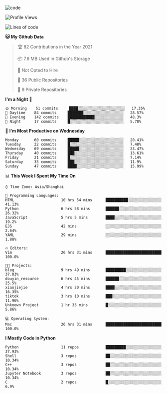 
<!--
**liuyaanng/liuyaanng** is a ✨ _special_ ✨ repository because its `README.md` (this file) appears on your GitHub profile.

Here are some ideas to get you started:

- 🔭 I’m currently working on ...
- 🌱 I’m currently learning ...
- 👯 I’m looking to collaborate on ...
- 🤔 I’m looking for help with ...
- 💬 Ask me about ...
- 📫 How to reach me: ...
- 😄 Pronouns: ...
- ⚡ Fun fact: ...
-->


![code](https://cdn.jsdelivr.net/gh/liuyaanng/liuyaanng@1.0/code.gif) 

<!--START_SECTION:waka-->
![Profile Views](http://img.shields.io/badge/Profile%20Views-2-blue)

![Lines of code](https://img.shields.io/badge/From%20Hello%20World%20I%27ve%20Written-5.3%20million%20lines%20of%20code-blue)

**🐱 My Github Data** 

> 🏆 82 Contributions in the Year 2021
 > 
> 📦 7.6 MB Used in Github's Storage 
 > 
> 🚫 Not Opted to Hire
 > 
> 📜 36 Public Repositories 
 > 
> 🔑 9 Private Repositories  
 > 
**I'm a Night 🦉** 

```text
🌞 Morning    51 commits     ████░░░░░░░░░░░░░░░░░░░░░   17.35% 
🌆 Daytime    84 commits     ███████░░░░░░░░░░░░░░░░░░   28.57% 
🌃 Evening    142 commits    ████████████░░░░░░░░░░░░░   48.3% 
🌙 Night      17 commits     █░░░░░░░░░░░░░░░░░░░░░░░░   5.78%

```
📅 **I'm Most Productive on Wednesday** 

```text
Monday       60 commits     █████░░░░░░░░░░░░░░░░░░░░   20.41% 
Tuesday      22 commits     █░░░░░░░░░░░░░░░░░░░░░░░░   7.48% 
Wednesday    69 commits     █████░░░░░░░░░░░░░░░░░░░░   23.47% 
Thursday     40 commits     ███░░░░░░░░░░░░░░░░░░░░░░   13.61% 
Friday       21 commits     █░░░░░░░░░░░░░░░░░░░░░░░░   7.14% 
Saturday     35 commits     ███░░░░░░░░░░░░░░░░░░░░░░   11.9% 
Sunday       47 commits     ████░░░░░░░░░░░░░░░░░░░░░   15.99%

```


📊 **This Week I Spent My Time On** 

```text
⌚︎ Time Zone: Asia/Shanghai

💬 Programming Languages: 
HTML                     10 hrs 54 mins      ██████████░░░░░░░░░░░░░░░   41.13% 
Python                   6 hrs 58 mins       ██████░░░░░░░░░░░░░░░░░░░   26.32% 
JavaScript               5 hrs 5 mins        ████░░░░░░░░░░░░░░░░░░░░░   19.2% 
EJS                      42 mins             ░░░░░░░░░░░░░░░░░░░░░░░░░   2.64% 
YAML                     29 mins             ░░░░░░░░░░░░░░░░░░░░░░░░░   1.88%

🔥 Editors: 
Vim                      26 hrs 31 mins      █████████████████████████   100.0%

🐱‍💻 Projects: 
blog                     9 hrs 49 mins       █████████░░░░░░░░░░░░░░░░   37.03% 
douyin_resource          6 hrs 45 mins       ██████░░░░░░░░░░░░░░░░░░░   25.5% 
xiaojiejie               4 hrs 20 mins       ████░░░░░░░░░░░░░░░░░░░░░   16.35% 
tiktok                   3 hrs 10 mins       ███░░░░░░░░░░░░░░░░░░░░░░   11.96% 
Unknown Project          1 hr 33 mins        █░░░░░░░░░░░░░░░░░░░░░░░░   5.86%

💻 Operating System: 
Mac                      26 hrs 31 mins      █████████████████████████   100.0%

```

**I Mostly Code in Python** 

```text
Python                   11 repos            █████████░░░░░░░░░░░░░░░░   37.93% 
Shell                    3 repos             ██░░░░░░░░░░░░░░░░░░░░░░░   10.34% 
C++                      3 repos             ██░░░░░░░░░░░░░░░░░░░░░░░   10.34% 
Jupyter Notebook         3 repos             ██░░░░░░░░░░░░░░░░░░░░░░░   10.34% 
C                        2 repos             █░░░░░░░░░░░░░░░░░░░░░░░░   6.9%

```



<!--END_SECTION:waka-->
